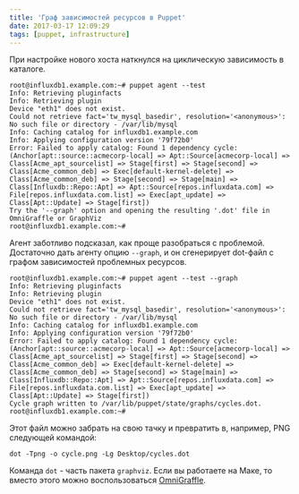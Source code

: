 ```yaml
---
title: 'Граф зависимостей ресурсов в Puppet'
date: 2017-03-17 12:09:29
tags: [puppet, infrastructure]
---
```

При настройке нового хоста наткнулся на циклическую зависимость в каталоге.
```
root@influxdb1.example.com:~# puppet agent --test
Info: Retrieving pluginfacts
Info: Retrieving plugin
Device "eth1" does not exist.
Could not retrieve fact='tw_mysql_basedir', resolution='<anonymous>': No such file or directory - /var/lib/mysql
Info: Caching catalog for influxdb1.example.com
Info: Applying configuration version '79f72b0'
Error: Failed to apply catalog: Found 1 dependency cycle:
(Anchor[apt::source::acmecorp-local] => Apt::Source[acmecorp-local] => Class[Acme_apt_sourcelist] => Stage[first] => Stage[second] => Class[Acme_common_deb] => Exec[default-kernel-delete] => Class[Acme_common_deb] => Stage[second] => Stage[main] => Class[Influxdb::Repo::Apt] => Apt::Source[repos.influxdata.com] => File[repos.influxdata.com.list] => Exec[apt_update] => Class[Apt::Update] => Stage[first])
Try the '--graph' option and opening the resulting '.dot' file in OmniGraffle or GraphViz
root@influxdb1.example.com:~#
```
Агент заботливо подсказал, как проще разобраться с проблемой. Достаточно дать агенту опцию `--graph`, и он сгенерирует dot-файл с графом зависимостей проблемных ресурсов.
```
root@influxdb1.example.com:~# puppet agent --test --graph
Info: Retrieving pluginfacts
Info: Retrieving plugin
Device "eth1" does not exist.
Could not retrieve fact='tw_mysql_basedir', resolution='<anonymous>': No such file or directory - /var/lib/mysql
Info: Caching catalog for influxdb1.example.com
Info: Applying configuration version '79f72b0'
Error: Failed to apply catalog: Found 1 dependency cycle:
(Anchor[apt::source::acmecorp-local] => Apt::Source[acmecorp-local] => Class[Acme_apt_sourcelist] => Stage[first] => Stage[second] => Class[Acme_common_deb] => Exec[default-kernel-delete] => Class[Acme_common_deb] => Stage[second] => Stage[main] => Class[Influxdb::Repo::Apt] => Apt::Source[repos.influxdata.com] => File[repos.influxdata.com.list] => Exec[apt_update] => Class[Apt::Update] => Stage[first])
Cycle graph written to /var/lib/puppet/state/graphs/cycles.dot.
root@influxdb1.example.com:~#
```
Этот файл можно забрать на свою тачку и превратить в, например, PNG следующей командой:
```
dot -Tpng -o cycle.png -Lg Desktop/cycles.dot
```
Команда `dot` - часть пакета `graphviz`. Если вы работаете на Маке, то вместо этого можно воспользоваться [OmniGraffle](https://www.omnigroup.com/omnigraffle/).

